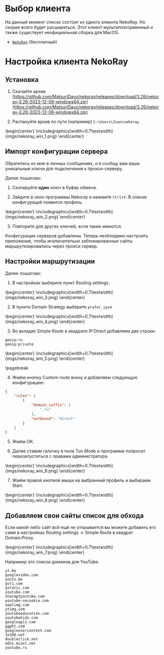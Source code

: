 # Выбор клиента
На данный момент список состоит из одного клиента NekoRay. Но скорее всего будет расширяться. Этот клиент мультиплаторменный и также существует неофициальная сборка для MacOS.

- [`NekoRay`](https://github.com/MatsuriDayo/nekoray) (бесплатный)

# Настройка клиента NekoRay

## Установка

1. Скачайте архив [https://github.com/MatsuriDayo/nekoray/releases/download/3.26/nekoray-3.26-2023-12-09-windows64.zip](https://github.com/MatsuriDayo/nekoray/releases/download/3.26/nekoray-3.26-2023-12-09-windows64.zip)

2. Распакуйте архив по пути (например) `C:\Users\Ivan\nekoray`

\begin{center} 
\includegraphics[width=0.7\textwidth]{imgs/nekoray_win_1.png}
\end{center}

## Импорт конфигурации сервера

Обратитесь ко мне в личных сообщениях, и я сообщу вам ваши уникальные ключи для подключения к прокси-серверу.

Далее пошагово:

1. Скопируйте __один__ ключ в буфер обмена.

2. Зайдите в окно программы Nekoray и нажмите `Ctrl+V`. В списке конфигураций появится профиль.

\begin{center} 
\includegraphics[width=0.7\textwidth]{imgs/nekoray_win_2.png}
\end{center}

3. Повторите для других ключей, если такие имеются.

Конфигурации серверов добавлены. Теперь необходимо настроить приложение, чтобы исключительно заблокированные сайты маршрутизировались через прокси сервер.

## Настройки маршрутизации
Далее пошагово:

1. В настройках выберите пункт Routing settings.

\begin{center} 
\includegraphics[width=0.7\textwidth]{imgs/nekoray_win_3.png}
\end{center}

2. В пункте Domain Strategy выберите `prefer_ipv4`

\begin{center} 
\includegraphics[width=0.7\textwidth]{imgs/nekoray_win_4.png}
\end{center}

3. Во вкладке Simple Route в квадрате IP:Direct добавляем две строки:

```
geoip:ru
geoip:private
```


\begin{center} 
\includegraphics[width=0.7\textwidth]{imgs/nekoray_win_5.png}
\end{center}

\pagebreak

4. Жмём кнопку Custom route внизу и добавляем следующую конфигурацию:

```json
{
    "rules": [
        {
            "domain_suffix": [
                ".ru"
            ],
            "outbound": "direct"
        }
    ]
}
```

5. Жмём OK.

6. Далее ставим галочку в поле Tun Mode и программа попросит перезапуститься с правами администратора.

\begin{center} 
\includegraphics[width=0.7\textwidth]{imgs/nekoray_win_6.png}
\end{center}

7. Жмём правой кнопкой мыши на выбранный профиль и выбираем Start.

\begin{center} 
\includegraphics[width=0.7\textwidth]{imgs/nekoray_win_8.png}
\end{center}

## Добавляем свои сайты список для обхода 
Если какой-либо сайт всё ещё не открывается вы можете добавить его сами в настройках Routing settings -> Simple Route в квадрат Domain:Proxy.

\begin{center} 
\includegraphics[width=0.7\textwidth]{imgs/nekoray_win_7.png}
\end{center}

Например это список доменов для YouTube:

```
yt.be
googlevideo.com
youtu.be
gvt1.com
gstatic.com
youtube.com
nhacmp3youtube.com
youtube-nocookie.com
aaplimg.com
ytimg.com
youtubeeducation.com
youtubekids.com
googleapis.com
ggpht.com
googleusercontent.com
1e100.net
doubleclick.net
mdns.mcast.net
youtube.ru
```